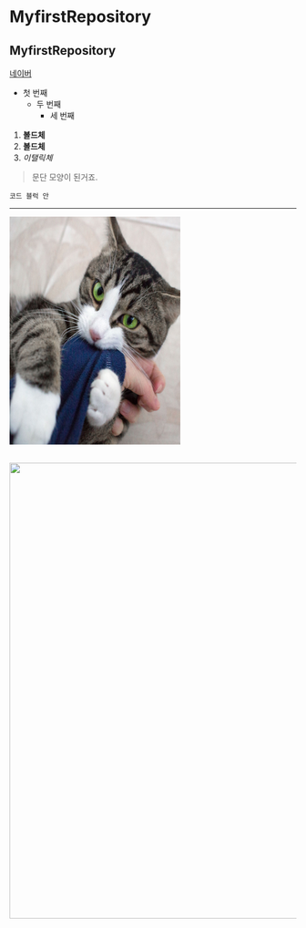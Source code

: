 # MyfirstRepository
## MyfirstRepository

[네이버](https://naver.com)

- 첫 번째
  - 두 번째
    - 세 번째
   
1. **볼드체**
2. __볼드체__
3. *이탤릭체*

>문단 모양이 된거죠.
>

```
코드 블럭 안
```
* * *

<img width="300" height="400" src="./png/cat.png"></ing>

##
<img width="600" height="800" src="./png/4주차과제.png"></ing>
